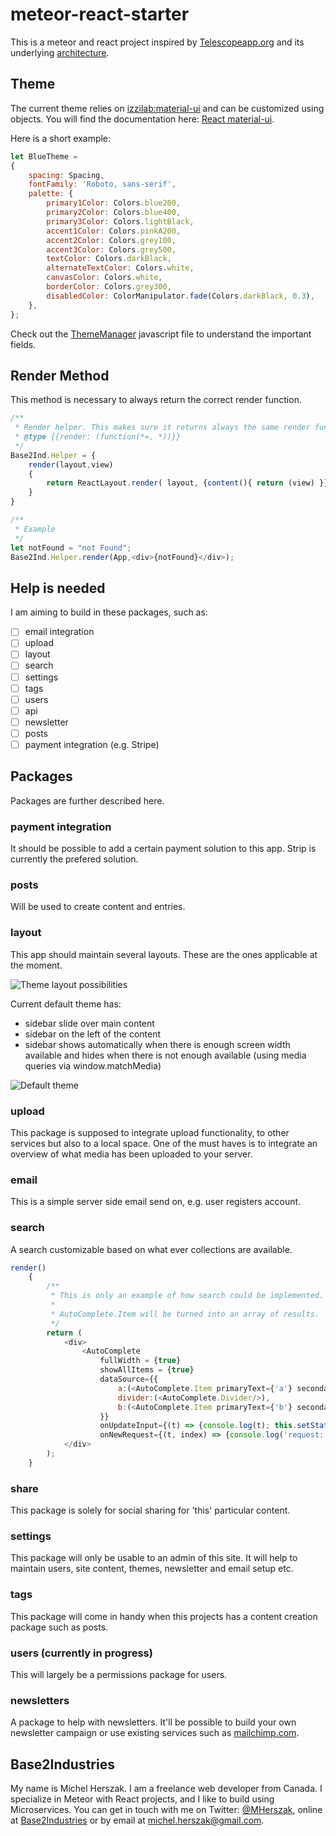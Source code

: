 # meteor-react-starter
This is a meteor and react project inspired by [Telescopeapp.org] and its underlying [architecture].
## Theme
The current theme relies on [izzilab:material-ui] and can be customized using objects. You will find the documentation here: [React material-ui].

Here is a short example:

```javascript
let BlueTheme =
{
    spacing: Spacing,
    fontFamily: 'Roboto, sans-serif',
    palette: {
        primary1Color: Colors.blue200,
        primary2Color: Colors.blue400,
        primary3Color: Colors.lightBlack,
        accent1Color: Colors.pinkA200,
        accent2Color: Colors.grey100,
        accent3Color: Colors.grey500,
        textColor: Colors.darkBlack,
        alternateTextColor: Colors.white,
        canvasColor: Colors.white,
        borderColor: Colors.grey300,
        disabledColor: ColorManipulator.fade(Colors.darkBlack, 0.3),
    },
};
```
Check out the [ThemeManager] javascript file to understand the important fields.

## Render Method
This method is necessary to always return the correct render function.

```javascript
/**
 * Render helper. This makes sure it returns always the same render function
 * @type {{render: (function(*=, *))}}
 */
Base2Ind.Helper = {
    render(layout,view)
    {
        return ReactLayout.render( layout, {content(){ return (view) }} );
    }
}

/**
 * Example
 */
let notFound = "not Found";
Base2Ind.Helper.render(App,<div>{notFound}</div>);

```

## Help is needed
I am aiming to build in these packages, such as:
  
  * [ ] email integration
  * [ ] upload
  * [ ] layout
  * [ ] search
  * [ ] settings
  * [ ] tags
  * [ ] users
  * [ ] api
  * [ ] newsletter
  * [ ] posts
  * [ ] payment integration (e.g. Stripe)
  
## Packages
Packages are further described here.
### payment integration
It should be possible to add a certain payment solution to this app. Strip is currently the prefered solution.
### posts
Will be used to create content and entries.
### layout
This app should maintain several layouts. These are the ones applicable at the moment.

![Theme layout possibilities](https://cloud.githubusercontent.com/assets/4604432/11704021/3d03af7a-9ea1-11e5-83da-3728ab9d00d7.png)

Current default theme has:
  
  * sidebar slide over main content
  * sidebar on the left of the content
  * sidebar shows automatically when there is enough screen width available and hides when there is not enough available (using media queries via window.matchMedia)

![Default theme](https://cloud.githubusercontent.com/assets/4604432/11728456/2b08f86a-9f47-11e5-99cc-5fcf32c9af8e.png)
### upload
This package is supposed to integrate upload functionality, to other services but also to a local space. One of the must haves is to integrate an overview of what media has been uploaded to your server. 
### email
This is a simple server side email send on, e.g. user registers account.
### search
A search customizable based on what ever collections are available.

```javascript
render()
    {
        /**
         * This is only an example of how search could be implemented.
         *
         * AutoComplete.Item will be turned into an array of results.
         */
        return (
            <div>
                <AutoComplete
                    fullWidth = {true}
                    showAllItems = {true}
                    dataSource={{
                        a:(<AutoComplete.Item primaryText={'a'} secondaryText="&#9786;" />),
                        divider:(<AutoComplete.Divider/>),
                        b:(<AutoComplete.Item primaryText={'b'} secondaryText="&#9885;" />),
                    }}
                    onUpdateInput={(t) => {console.log(t); this.setState({input1: [t, t+t, t+t+t]});}}
                    onNewRequest={(t, index) => {console.log('request:'+index);}} />
            </div>
        );
    }
```

### share
This package is solely for social sharing for 'this' particular content.
### settings
This package will only be usable to an admin of this site. It will help to maintain users, site content, themes, newsletter and email setup etc.
### tags
This package will come in handy when this projects has a content creation package such as posts.
### users (currently in progress)
This will largely be a permissions package for users.
### newsletters
A package to help with newsletters. It'll be possible to build your own newsletter campaign or use existing services such as [mailchimp.com].
## Base2Industries
My name is Michel Herszak. I am a freelance web developer from Canada. I specialize in Meteor with React projects, and I like to build using Microservices. You can get in touch with me on Twitter: [@MHerszak], online at [Base2Industries] or by email at michel.herszak@gmail.com.

[Base2Industries]: <http://Base2Industries.com>
[@MHerszak]: <http://twitter.com/MHerszak>
[architecture]: <https://telescope.readme.io/docs/architecture>
[Telescopeapp.org]: <http://www.telescopeapp.org/>
[izzilab:material-ui]: <https://atmospherejs.com/izzilab/material-ui>
[React material-ui]: <http://www.material-ui.com/#/>
[mailchimp.com]: <http://mailchimp.com/>
[ThemeManager]: <https://github.com/callemall/material-ui/blob/master/src/styles/theme-manager.js>